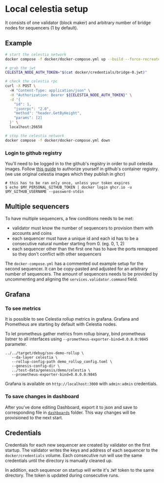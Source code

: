 # Local celestia setup

It consists of one validator (block maker) and arbitrary number of bridge nodes
for sequencers (1 by default).

## Example

```sh
# start the celestia network
docker compose -f docker/docker-compose.yml up --build --force-recreate -d

# grab the jwt
CELESTIA_NODE_AUTH_TOKEN="$(cat docker/credentials/bridge-0.jwt)"

# check the celestia rpc
curl -X POST \                                                                           
  -H "Content-Type: application/json" \
  -H "Authorization: Bearer ${CELESTIA_NODE_AUTH_TOKEN}" \
  -d '{
    "id": 1,
    "jsonrpc": "2.0",
    "method": "header.GetByHeight",
    "params": [2]
  }' \
  localhost:26658

# stop the celestia network
docker compose -f docker/docker-compose.yml down
```

### Login to github registry

You'll need to be logged in to the github's registry in order to pull celestia images.
Follow [this guide](https://docs.github.com/en/packages/working-with-a-github-packages-registry/working-with-the-container-registry#authenticating-with-a-personal-access-token-classic)
to authorize yourself in github's container registry. (we use original celestia images which they publish in ghcr)

```shell
# this has to be ran only once, unless your token expires
$ echo $MY_PERSONAL_GITHUB_TOKEN | docker login ghcr.io -u $MY_GITHUB_USERNAME --password-stdin
```

## Multiple sequencers

To have multiple sequencers, a few conditions needs to be met:
- validator must know the number of sequencers to provision them with accounts and coins
- each sequencer must have a unique id and each id has to be a consecutive natural number
  starting from 0. (eg. 0, 1, 2)
- each sequencer other than the first one has to have the ports remapped so they don't conflict
  with other sequencers

The `docker-compose.yml` has a commented out example setup for the second sequencer. It can
be copy-pasted and adjusted for an arbitrary number of sequencers. The amount of sequencers
needs to be provided by uncommenting and aligning the `services.validator.command` field.

## Grafana

### To see metrics

It is possible to see Celestia rollup metrics in grafana. Grafana and Prometheus are starting by default with Celestia nodes.

To let prometheus gather metrics from rollup binary, bind prometheus listner to all interfaces using `--prometheus-exporter-bind=0.0.0.0:9845` parameter.

```
../../target/debug/sov-demo-rollup \
   --da-layer celestia \
   --rollup-config-path demo_rollup_config.toml \
   --genesis-config-dir \
   ../test-data/genesis/demo/celestia \
   --prometheus-exporter-bind=0.0.0.0:9845
```

Grafana is available on `http://localhost:3000` with `admin:admin` credentials.

### To save changes in dashboard

After you've done editing Dashboard, 
export it to json and save to corresponding file in  [`dashboards`](../docker/grafana/dashboards) folder.
This way changes will be provisioned to the next start.

## Credentials

Credentials for each new sequencer are created by validator on the first startup. The validator writes
the keys and address of each sequencer to the `docker/credentials` volume. Each consecutive
run will use the same credentials until the directory is manually cleaned up.

In addition, each sequencer on startup will write it's `JWT` token to the same directory. The token is
updated during consecutive runs.
